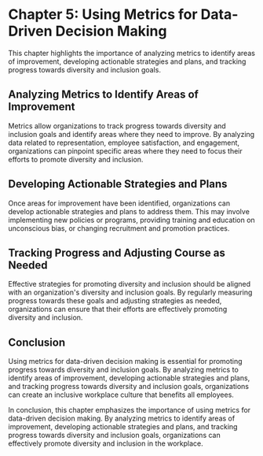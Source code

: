 Chapter 5: Using Metrics for Data-Driven Decision Making
========================================================

This chapter highlights the importance of analyzing metrics to identify areas of improvement, developing actionable strategies and plans, and tracking progress towards diversity and inclusion goals.

## Analyzing Metrics to Identify Areas of Improvement

Metrics allow organizations to track progress towards diversity and inclusion goals and identify areas where they need to improve. By analyzing data related to representation, employee satisfaction, and engagement, organizations can pinpoint specific areas where they need to focus their efforts to promote diversity and inclusion.

## Developing Actionable Strategies and Plans

Once areas for improvement have been identified, organizations can develop actionable strategies and plans to address them. This may involve implementing new policies or programs, providing training and education on unconscious bias, or changing recruitment and promotion practices.

## Tracking Progress and Adjusting Course as Needed

Effective strategies for promoting diversity and inclusion should be aligned with an organization's diversity and inclusion goals. By regularly measuring progress towards these goals and adjusting strategies as needed, organizations can ensure that their efforts are effectively promoting diversity and inclusion.

## Conclusion

Using metrics for data-driven decision making is essential for promoting progress towards diversity and inclusion goals. By analyzing metrics to identify areas of improvement, developing actionable strategies and plans, and tracking progress towards diversity and inclusion goals, organizations can create an inclusive workplace culture that benefits all employees.

In conclusion, this chapter emphasizes the importance of using metrics for data-driven decision making. By analyzing metrics to identify areas of improvement, developing actionable strategies and plans, and tracking progress towards diversity and inclusion goals, organizations can effectively promote diversity and inclusion in the workplace.
